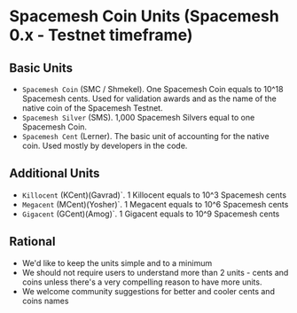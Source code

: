 # Spacemesh Coin Units (Spacemesh 0.x - Testnet timeframe)

## Basic Units
- `Spacemesh Coin` (SMC / Shmekel). One Spacemesh Coin equals to 10^18 Spacemesh cents. Used for validation awards and as the name of the native coin of the Spacemesh Testnet.
- `Spacemesh Silver` (SMS). 1,000 Spacemesh Silvers equal to one Spacemesh Coin.
- `Spacemesh Cent` (Lerner). The basic unit of accounting for the native coin. Used mostly by developers in the code.

## Additional Units
- `Killocent` (KCent)(Gavrad)`. 1 Killocent equals to 10^3 Spacemesh cents
- `Megacent` (MCent)(Yosher)`. 1 Megacent equals to 10^6 Spacemesh cents
- `Gigacent` (GCent)(Amog)`. 1 Gigacent equals to 10^9 Spacemesh cents

## Rational
- We'd like to keep the units simple and to a minimum
- We should not require users to understand more than 2 units - cents and coins unless there's a very compelling reason to have more units.
- We welcome community suggestions for better and cooler cents and coins names
